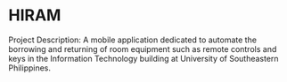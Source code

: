 # HIRAM
Project Description: A mobile application dedicated to automate the borrowing and returning of room equipment such as remote controls and keys in the Information Technology building at University of Southeastern Philippines.
